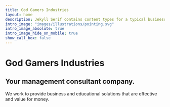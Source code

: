 ```yaml
---
title: God Gamers Industries
layout: home
description: Jekyll Serif contains content types for a typical business website. The theme is fully responsive, blazing fast and artfully illustrated.
intro_image: "images/illustrations/pointing.svg"
intro_image_absolute: true
intro_image_hide_on_mobile: true
show_call_box: false
---
```


# God Gamers Industries  
## Your management consultant company.

We work to provide business and educational solutions that are effective and value for money.
